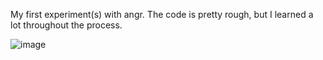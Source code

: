 My first experiment(s) with angr. The code is pretty rough, but I learned a lot throughout the process.

![image](https://user-images.githubusercontent.com/22229087/185841946-6516b926-9e14-4303-bcb0-e3dfd6b5e7c6.png)
